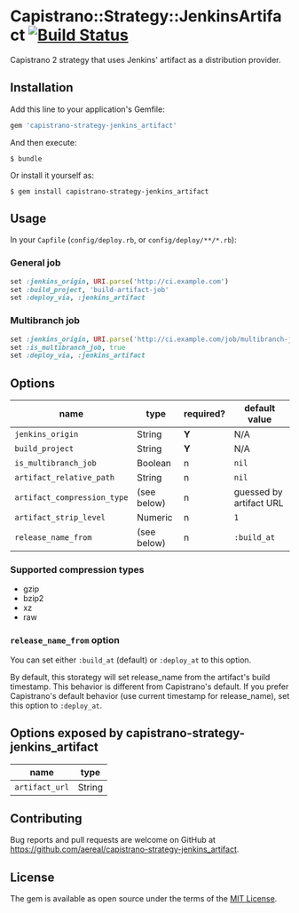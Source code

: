 # Capistrano::Strategy::JenkinsArtifact [![Build Status][travis-badge]][travis-url]

Capistrano 2 strategy that uses Jenkins' artifact as a distribution provider.

## Installation

Add this line to your application's Gemfile:

```ruby
gem 'capistrano-strategy-jenkins_artifact'
```

And then execute:

    $ bundle

Or install it yourself as:

    $ gem install capistrano-strategy-jenkins_artifact

## Usage

In your `Capfile` (`config/deploy.rb`, or `config/deploy/**/*.rb`):

### General job

```ruby
set :jenkins_origin, URI.parse('http://ci.example.com')
set :build_project, 'build-artifact-job'
set :deploy_via, :jenkins_artifact
```

### Multibranch job

```ruby
set :jenkins_origin, URI.parse('http://ci.example.com/job/multibranch-job')
set :is_multibranch_job, true
set :deploy_via, :jenkins_artifact
```

## Options

| name | type | required? | default value |
| ---- | ---- | --------- | ------------- |
| `jenkins_origin` | String | **Y** | N/A |
| `build_project` | String | **Y** | N/A |
| `is_multibranch_job` | Boolean | n | `nil` |
| `artifact_relative_path` | String | n | `nil` |
| `artifact_compression_type` | (see below) | n | guessed by artifact URL |
| `artifact_strip_level` | Numeric | n | `1` |
| `release_name_from` | (see below) | n | `:build_at` |

### Supported compression types

* gzip
* bzip2
* xz
* raw

### `release_name_from` option

You can set either `:build_at` (default) or `:deploy_at` to this option.

By default, this storategy will set release_name from the artifact's build timestamp.  This behavior is different from Capistrano's default.
If you prefer Capistrano's default behavior (use current timestamp for release_name), set this option to `:deploy_at`.

## Options exposed by capistrano-strategy-jenkins_artifact

| name | type |
| ---- | ---- |
| `artifact_url` | String |

## Contributing

Bug reports and pull requests are welcome on GitHub at https://github.com/aereal/capistrano-strategy-jenkins_artifact.


## License

The gem is available as open source under the terms of the [MIT License](http://opensource.org/licenses/MIT).


[travis-url]: https://travis-ci.org/aereal/capistrano-strategy-jenkins_artifact
[travis-badge]: https://travis-ci.org/aereal/capistrano-strategy-jenkins_artifact.svg?branch=master

